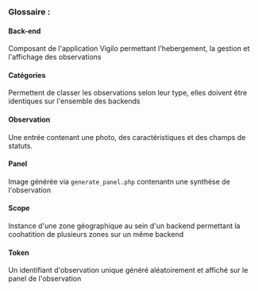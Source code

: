### Glossaire :

#### Back-end

Composant de l'application Vigilo permettant l'hebergement, la gestion et l'affichage des observations 

#### Catégories 

Permettent de classer les observations selon leur type, elles doivent être identiques sur l'ensemble des backends

#### Observation 

Une entrée contenant une photo, des caractéristiques et des champs de statuts.

#### Panel 

Image générée via ```generate_panel.php``` contenantn une synthèse de l'observation

#### Scope 

Instance d'une zone géographique au sein d'un backend permettant la coohatition de plusieurs zones sur un même backend

#### Token 

Un identifiant d'observation unique généré aléatoirement et affiché sur le panel de l'observation



